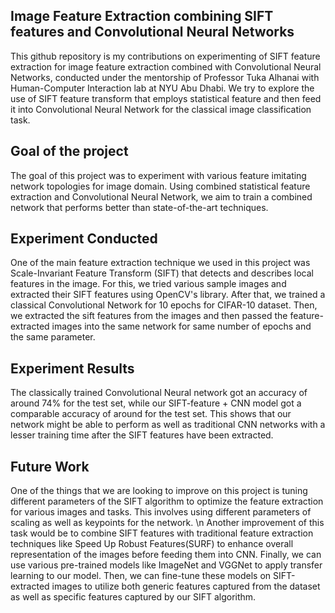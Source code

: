 Image Feature Extraction combining SIFT features and Convolutional Neural Networks
-----------------------------------------------------------------------------------
This github repository is my contributions on experimenting of SIFT feature extraction for image feature extraction combined with Convolutional Neural Networks, conducted under the mentorship of Professor Tuka Alhanai with Human-Computer Interaction lab at NYU Abu Dhabi. We try to explore the use of SIFT feature transform that employs statistical feature and then feed it into Convolutional Neural Network for the classical image classification task. 

## Goal of the project
The goal of this project was to experiment with various feature imitating network topologies for image domain. Using combined statistical feature extraction and Convolutional Neural Network, we aim to train a combined network that performs better than state-of-the-art techniques.

## Experiment Conducted
One of the main feature extraction technique we used in this project was Scale-Invariant Feature Transform (SIFT) that detects and describes local features in the image. For this, we tried various sample images and extracted their SIFT features using OpenCV's library. After that, we trained a classical Convolutional Network for 10 epochs for CIFAR-10 dataset. Then, we extracted the sift features from the images and then passed the feature-extracted images into the same network for same number of epochs and the same parameter.

## Experiment Results
The classically trained Convolutional Neural network got an accuracy of around 74% for the test set, while our SIFT-feature + CNN model got a comparable accuracy of around for the test set. This shows that our network might be able to perform as well as traditional CNN networks with a lesser training time after the SIFT features have been extracted.

## Future Work
One of the things that we are looking to improve on this project is tuning different parameters of the SIFT algorithm to optimize the feature extraction for various images and tasks. This involves using different parameters of scaling as well as keypoints for the network. \n
Another improvement of this task would be to combine SIFT features with traditional feature extraction techniques like Speed Up Robust Features(SURF) to enhance overall representation of the images before feeding them into CNN.
Finally, we can use various pre-trained models like ImageNet and VGGNet to apply transfer learning to our model. Then, we can fine-tune these models on SIFT-extracted images to utilize both generic features captured from the dataset as well as specific features captured by our SIFT algorithm.
